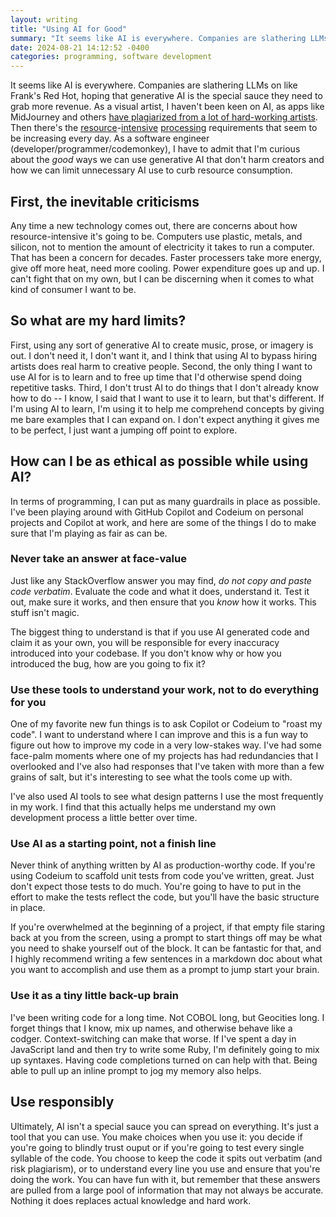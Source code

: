 ```yaml
---
layout: writing
title: "Using AI for Good"
summary: "It seems like AI is everywhere. Companies are slathering LLMs on like Frank's Red Hot, hoping that generative AI is the special sauce they need to grab more revenue. As a visual artist, I haven't been keen on AI, as apps like MidJourney and others have plagiarized from a lot of hard-working artists. Then there's the resource-intensive processing requirements that seem to be increasing every day. As a software engineer (developer/programmer/codemonkey), I have to admit that I'm curious about the _good_ ways we can use generative AI that don't harm creators and how we can limit unnecessary AI use to curb resource consumption."
date: 2024-08-21 14:12:52 -0400
categories: programming, software development
---
```


It seems like AI is everywhere. Companies are slathering LLMs on like Frank's Red Hot, hoping that generative AI is the special sauce they need to grab more revenue. As a visual artist, I haven't been keen on AI, as apps like MidJourney and others <a href="https://petapixel.com/2022/12/21/midjourny-founder-admits-to-using-a-hundred-million-images-without-consent/" target="_blank" rel="noopener noreferrer">have plagiarized from a lot of hard-working artists</a>. Then there's the <a href="https://www.scientificamerican.com/article/the-ai-boom-could-use-a-shocking-amount-of-electricity/" target="_blank" rel="noopener noreferrer">resource</a>-<a href="https://www.popsci.com/technology/ai-more-energy/" target="_blank" rel="noopener noreferrer">intensive</a> <a href="https://www.wired.com/story/ai-energy-demands-water-impact-internet-hyper-consumption-era/" target="_blank" rel="noopener noreferrer">processing</a> requirements that seem to be increasing every day. As a software engineer (developer/programmer/codemonkey), I have to admit that I'm curious about the _good_ ways we can use generative AI that don't harm creators and how we can limit unnecessary AI use to curb resource consumption.

## First, the inevitable criticisms

Any time a new technology comes out, there are concerns about how resource-intensive it's going to be. Computers use plastic, metals, and silicon, not to mention the amount of electricity it takes to run a computer. That has been a concern for decades. Faster processers take more energy, give off more heat, need more cooling. Power expenditure goes up and up. I can't fight that on my own, but I can be discerning when it comes to what kind of consumer I want to be.

## So what are my hard limits?

First, using any sort of generative AI to create music, prose, or imagery is out. I don't need it, I don't want it, and I think that using AI to bypass hiring artists does real harm to creative people. Second, the only thing I want to use AI for is to learn and to free up time that I'd otherwise spend doing repetitive tasks. Third, I don't trust AI to do things that I don't already know how to do -- I know, I said that I want to use it to learn, but that's different. If I'm using AI to learn, I'm using it to help me comprehend concepts by giving me bare examples that I can expand on. I don't expect anything it gives me to be perfect, I just want a jumping off point to explore.

## How can I be as ethical as possible while using AI?

In terms of programming, I can put as many guardrails in place as possible. I've been playing around with GitHub Copilot and Codeium on personal projects and Copilot at work, and here are some of the things I do to make sure that I'm playing as fair as can be.

### Never take an answer at face-value

Just like any StackOverflow answer you may find, _do not copy and paste code verbatim_. Evaluate the code and what it does, understand it. Test it out, make sure it works, and then ensure that you _know_ how it works. This stuff isn't magic.

The biggest thing to understand is that if you use AI generated code and claim it as your own, you will be responsible for every inaccuracy introduced into your codebase. If you don't know why or how you introduced the bug, how are you going to fix it?

### Use these tools to understand your work, not to do everything for you

One of my favorite new fun things is to ask Copilot or Codeium to "roast my code". I want to understand where I can improve and this is a fun way to figure out how to improve my code in a very low-stakes way. I've had some face-palm moments where one of my projects has had redundancies that I overlooked and I've also had responses that I've taken with more than a few grains of salt, but it's interesting to see what the tools come up with.

I've also used AI tools to see what design patterns I use the most frequently in my work. I find that this actually helps me understand my own development process a little better over time.

### Use AI as a starting point, not a finish line

Never think of anything written by AI as production-worthy code. If you're using Codeium to scaffold unit tests from code you've written, great. Just don't expect those tests to do much. You're going to have to put in the effort to make the tests reflect the code, but you'll have the basic structure in place.

If you're overwhelmed at the beginning of a project, if that empty file staring back at you from the screen, using a prompt to start things off may be what you need to shake yourself out of the block. It can be fantastic for that, and I highly recommend writing a few sentences in a markdown doc about what you want to accomplish and use them as a prompt to jump start your brain.

### Use it as a tiny little back-up brain

I've been writing code for a long time. Not COBOL long, but Geocities long. I forget things that I know, mix up names, and otherwise behave like a codger. Context-switching can make that worse. If I've spent a day in JavaScript land and then try to write some Ruby, I'm definitely going to mix up syntaxes. Having code completions turned on can help with that. Being able to pull up an inline prompt to jog my memory also helps.

## Use responsibly

Ultimately, AI isn't a special sauce you can spread on everything. It's just a tool that you can use. You make choices when you use it: you decide if you're going to blindly trust ouput or if you're going to test every single syllable of the code. You choose to keep the code it spits out verbatim (and risk plagiarism), or to understand every line you use and ensure that you're doing the work. You can have fun with it, but remember that these answers are pulled from a large pool of information that may not always be accurate. Nothing it does replaces actual knowledge and hard work.
